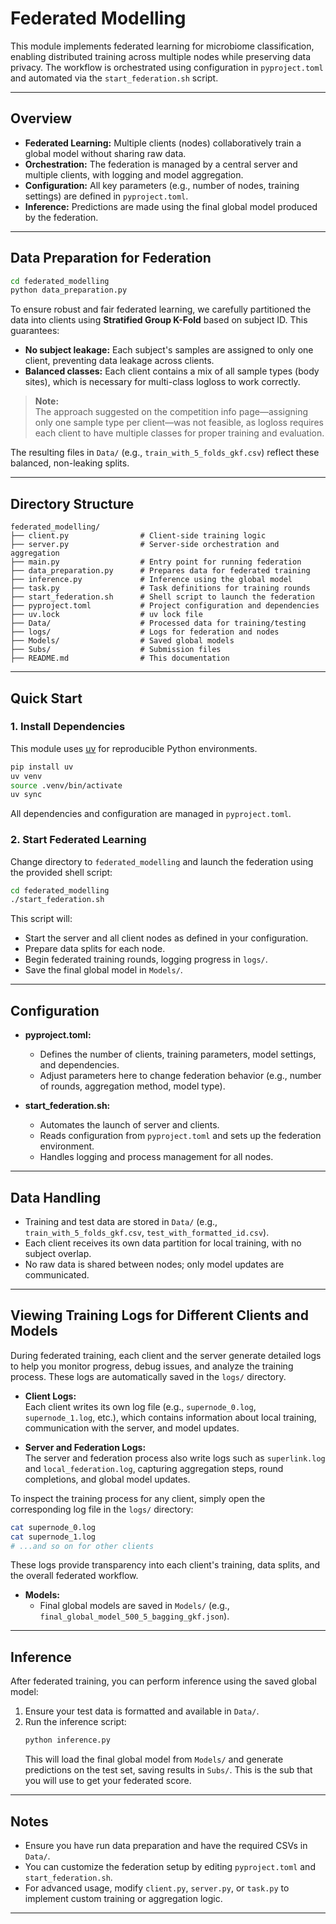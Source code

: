# Federated Modelling

This module implements federated learning for microbiome classification, enabling distributed training across multiple nodes while preserving data privacy. The workflow is orchestrated using configuration in `pyproject.toml` and automated via the `start_federation.sh` script.

---

## Overview

- **Federated Learning:** Multiple clients (nodes) collaboratively train a global model without sharing raw data.
- **Orchestration:** The federation is managed by a central server and multiple clients, with logging and model aggregation.
- **Configuration:** All key parameters (e.g., number of nodes, training settings) are defined in `pyproject.toml`.
- **Inference:** Predictions are made using the final global model produced by the federation.

---

## Data Preparation for Federation
```bash
cd federated_modelling
python data_preparation.py
```

To ensure robust and fair federated learning, we carefully partitioned the data into clients using **Stratified Group K-Fold** based on subject ID. This guarantees:

- **No subject leakage:** Each subject's samples are assigned to only one client, preventing data leakage across clients.
- **Balanced classes:** Each client contains a mix of all sample types (body sites), which is necessary for multi-class logloss to work correctly.

> **Note:**  
> The approach suggested on the competition info page—assigning only one sample type per client—was not feasible, as logloss requires each client to have multiple classes for proper training and evaluation.

The resulting files in `Data/` (e.g., `train_with_5_folds_gkf.csv`) reflect these balanced, non-leaking splits.

---

## Directory Structure

```
federated_modelling/
├── client.py                # Client-side training logic
├── server.py                # Server-side orchestration and aggregation
├── main.py                  # Entry point for running federation
├── data_preparation.py      # Prepares data for federated training
├── inference.py             # Inference using the global model
├── task.py                  # Task definitions for training rounds
├── start_federation.sh      # Shell script to launch the federation
├── pyproject.toml           # Project configuration and dependencies
├── uv.lock                  # uv lock file
├── Data/                    # Processed data for training/testing
├── logs/                    # Logs for federation and nodes
├── Models/                  # Saved global models
├── Subs/                    # Submission files
├── README.md                # This documentation
```

---

## Quick Start

### 1. Install Dependencies

This module uses [uv](https://github.com/astral-sh/uv) for reproducible Python environments.

```bash
pip install uv
uv venv
source .venv/bin/activate
uv sync
```

All dependencies and configuration are managed in `pyproject.toml`.

### 2. Start Federated Learning

Change directory to `federated_modelling` and launch the federation using the provided shell script:

```bash
cd federated_modelling
./start_federation.sh
```

This script will:
- Start the server and all client nodes as defined in your configuration.
- Prepare data splits for each node.
- Begin federated training rounds, logging progress in `logs/`.
- Save the final global model in `Models/`.

---

## Configuration

- **pyproject.toml:**  
  - Defines the number of clients, training parameters, model settings, and dependencies.
  - Adjust parameters here to change federation behavior (e.g., number of rounds, aggregation method, model type).

- **start_federation.sh:**  
  - Automates the launch of server and clients.
  - Reads configuration from `pyproject.toml` and sets up the federation environment.
  - Handles logging and process management for all nodes.

---

## Data Handling

- Training and test data are stored in `Data/` (e.g., `train_with_5_folds_gkf.csv`, `test_with_formatted_id.csv`).
- Each client receives its own data partition for local training, with no subject overlap.
- No raw data is shared between nodes; only model updates are communicated.

---

## Viewing Training Logs for Different Clients and Models 

During federated training, each client and the server generate detailed logs to help you monitor progress, debug issues, and analyze the training process. These logs are automatically saved in the `logs/` directory.

- **Client Logs:**  
  Each client writes its own log file (e.g., `supernode_0.log`, `supernode_1.log`, etc.), which contains information about local training, communication with the server, and model updates.

- **Server and Federation Logs:**  
  The server and federation process also write logs such as `superlink.log` and `local_federation.log`, capturing aggregation steps, round completions, and global model updates.

To inspect the training process for any client, simply open the corresponding log file in the `logs/` directory:

```bash
cat supernode_0.log
cat supernode_1.log
# ...and so on for other clients
```

These logs provide transparency into each client's training, data splits, and the overall federated workflow.

- **Models:**  
  - Final global models are saved in `Models/` (e.g., `final_global_model_500_5_bagging_gkf.json`).

---

## Inference

After federated training, you can perform inference using the saved global model:

1. Ensure your test data is formatted and available in `Data/`.
2. Run the inference script:
   ```bash
   python inference.py
   ```
   This will load the final global model from `Models/` and generate predictions on the test set, saving results in `Subs/`.
   This is the sub that you will use to get your federated score.

---

## Notes

- Ensure you have run data preparation and have the required CSVs in `Data/`.
- You can customize the federation setup by editing `pyproject.toml` and `start_federation.sh`.
- For advanced usage, modify `client.py`, `server.py`, or `task.py` to implement custom training or aggregation logic.

---